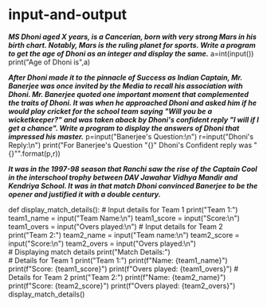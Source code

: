 # input-and-output
***MS Dhoni aged X years, is a Cancerian, born with very strong Mars in his birth chart. Notably, Mars is the ruling planet for sports. Write a program to get the age of Dhoni as an integer and display the same.***
a=int(input())
print("Age of Dhoni is",a)

***After Dhoni made it to the pinnacle of Success as Indian Captain, Mr. Banerjee was once invited by the Media to recall his association with Dhoni. Mr. Banerjee quoted one important moment that complemented the traits of Dhoni. It was when he approached Dhoni and asked him if he would play cricket for the school team saying "Will you be a wicketkeeper?" and was taken aback by Dhoni's confident reply "I will if I get a chance". Write a program to display the answers of Dhoni that impressed his master.***
p=input("Banerjee's Question:\n")
r=input("Dhoni's Reply:\n")
print("For Banerjee's Question \"{}\" Dhoni's Confident reply was \"{}\"".format(p,r))

***It was in the 1997-98 season that Ranchi saw the rise of the Captain Cool in the interschool trophy between DAV Jawahar Vidhya Mandir and Kendriya School. It was in that match Dhoni convinced Banerjee to be the opener and justified it with a double century.***

def display_match_details():
    # Input details for Team 1
    print("Team 1:")
    team1_name = input("Team Name:\n")
    team1_score = input("Score:\n")
    team1_overs = input("Overs played:\n")
    # Input details for Team 2
    print("Team 2:")
    team2_name = input("Team name:\n")
    team2_score = input("Score:\n")
    team2_overs = input("Overs played:\n")  
    # Displaying match details
    print("Match Details:")   
    # Details for Team 1
    print("Team 1:")
    print(f"Name: {team1_name}")
    print(f"Score: {team1_score}")
    print(f"Overs played: {team1_overs}") 
    # Details for Team 2
    print("Team 2:")
    print(f"Name: {team2_name}")
    print(f"Score: {team2_score}")
    print(f"Overs played: {team2_overs}")
display_match_details()


